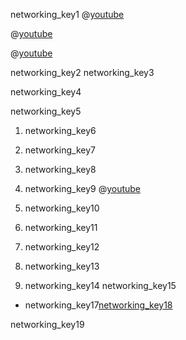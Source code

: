 networking_key1
@[youtube](L1i8RiqHakU)

@[youtube](Dxcc6ycZ73M)

@[youtube](ZhEf7e4kopM)


networking_key2
networking_key3


networking_key4


networking_key5


1. networking_key6
2. networking_key7
3. networking_key8
4. networking_key9
@[youtube](5o8CwafCxnU)

5. networking_key10
6. networking_key11
7. networking_key12
8. networking_key13
9. networking_key14
networking_key15
* networking_key17[networking_key18](https://www.computerhope.com/jargon/n/network.htm)

networking_key19

